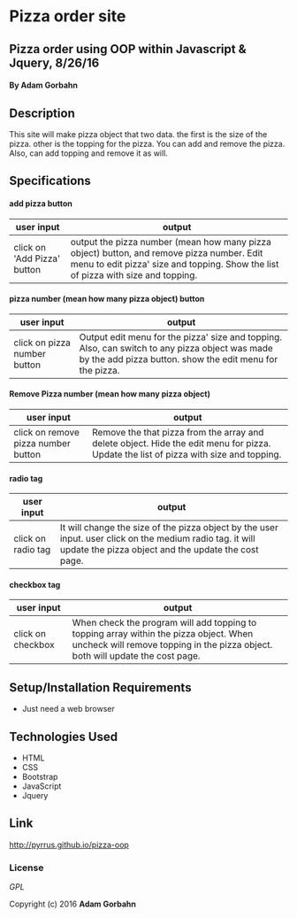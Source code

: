# Pizza order site

## Pizza order using OOP within Javascript & Jquery, 8/26/16

#### By **Adam Gorbahn**

## Description
This site will make pizza object that two data. the first is the size of the pizza. other is the topping for the pizza. You can add and remove the pizza. Also, can add topping and remove it as will.

## Specifications

#### add pizza button

user input                | output
------------------------- | -------------
click on 'Add Pizza' button | output the pizza number (mean how many pizza object) button, and remove pizza number. Edit menu to edit pizza' size and topping. Show the list of pizza with size and topping.


#### pizza number (mean how many pizza object) button

user input                   | output
-------------------------    | -------------
click on pizza number button | Output edit menu for the pizza' size and topping. Also, can switch to any pizza object was made by the add pizza button. show the edit menu for the pizza.

#### Remove Pizza number (mean how many pizza object)

user input                          | output
----------------------------------- | -------------
click on remove pizza number button | Remove the that pizza from the array and delete object. Hide the edit menu for pizza. Update the list of pizza with size and topping.

#### radio tag

user input         | output
-------------------| -------------
click on radio tag | It will change the size of the pizza object by the user input. user click on the medium radio tag. it will update the pizza object and the update the cost page.

#### checkbox tag

user input        | output
----------------- | -------------
click on checkbox | When check the program will add topping to topping array within the pizza object. When uncheck will remove topping in the pizza object. both will update the cost page.

## Setup/Installation Requirements

* Just need a web browser

## Technologies Used

* HTML
* CSS
* Bootstrap
* JavaScript
* Jquery

## Link

http://pyrrus.github.io/pizza-oop

### License

*GPL*

Copyright (c) 2016 **Adam Gorbahn**